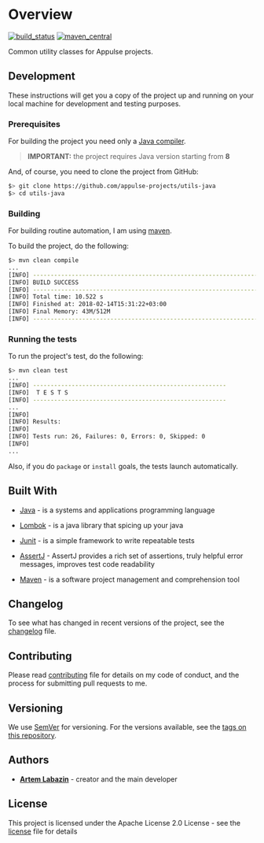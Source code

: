 # Overview

[![build_status](https://travis-ci.org/appulse-projects/utils-java.svg?branch=master)](https://travis-ci.org/appulse-projects/utils-java)
[![maven_central](https://maven-badges.herokuapp.com/maven-central/io.appulse/utils-java/badge.svg)](https://maven-badges.herokuapp.com/maven-central/io.appulse/utils-java)

Common utility classes for Appulse projects.

## Development

These instructions will get you a copy of the project up and running on your local machine for development and testing purposes.

### Prerequisites

For building the project you need only a [Java compiler](http://www.oracle.com/technetwork/java/javase/downloads/index.html).

> **IMPORTANT:** the project requires Java version starting from **8**

And, of course, you need to clone the project from GitHub:

```bash
$> git clone https://github.com/appulse-projects/utils-java
$> cd utils-java
```

### Building

For building routine automation, I am using [maven](https://maven.apache.org).

To build the project, do the following:

```bash
$> mvn clean compile
...
[INFO] ------------------------------------------------------------------------
[INFO] BUILD SUCCESS
[INFO] ------------------------------------------------------------------------
[INFO] Total time: 10.522 s
[INFO] Finished at: 2018-02-14T15:31:22+03:00
[INFO] Final Memory: 43M/512M
[INFO] ------------------------------------------------------------------------
```

### Running the tests

To run the project's test, do the following:

```bash
$> mvn clean test
...
[INFO] -------------------------------------------------------
[INFO]  T E S T S
[INFO] -------------------------------------------------------
...
[INFO]
[INFO] Results:
[INFO]
[INFO] Tests run: 26, Failures: 0, Errors: 0, Skipped: 0
[INFO]
...
```

Also, if you do `package` or `install` goals, the tests launch automatically.

## Built With

* [Java](http://www.oracle.com/technetwork/java/javase) - is a systems and applications programming language

* [Lombok](https://projectlombok.org) - is a java library that spicing up your java

* [Junit](http://junit.org/junit4/) - is a simple framework to write repeatable tests

* [AssertJ](http://joel-costigliola.github.io/assertj/) - AssertJ provides a rich set of assertions, truly helpful error messages, improves test code readability

* [Maven](https://maven.apache.org) - is a software project management and comprehension tool

## Changelog

To see what has changed in recent versions of the project, see the [changelog](./CHANGELOG.md) file.

## Contributing

Please read [contributing](./CONTRIBUTING.md) file for details on my code of conduct, and the process for submitting pull requests to me.

## Versioning

We use [SemVer](http://semver.org/) for versioning. For the versions available, see the [tags on this repository](https://github.com/appulse-projects/utils-java/tags).

## Authors

* **[Artem Labazin](https://github.com/xxlabaza)** - creator and the main developer

## License

This project is licensed under the Apache License 2.0 License - see the [license](./LICENSE) file for details

